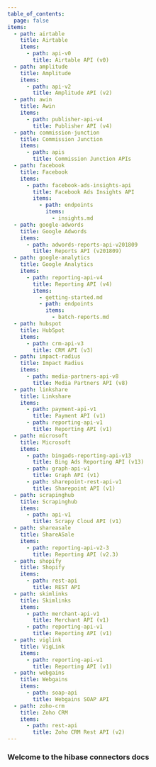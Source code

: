 ```yaml
---
table_of_contents:
  page: false
items:
  - path: airtable
    title: Airtable
    items:
      - path: api-v0
        title: Airtable API (v0)
  - path: amplitude
    title: Amplitude
    items:
      - path: api-v2
        title: Amplitude API (v2)
  - path: awin
    title: Awin
    items:
      - path: publisher-api-v4
        title: Publisher API (v4)
  - path: commission-junction
    title: Commission Junction
    items:
      - path: apis
        title: Commission Junction APIs
  - path: facebook
    title: Facebook
    items:
      - path: facebook-ads-insights-api
        title: Facebook Ads Insights API
        items:
          - path: endpoints
            items:
              - insights.md
  - path: google-adwords
    title: Google Adwords
    items:
      - path: adwords-reports-api-v201809
        title: Reports API (v201809)
  - path: google-analytics
    title: Google Analytics
    items:
      - path: reporting-api-v4
        title: Reporting API (v4)
        items:
          - getting-started.md
          - path: endpoints
            items:
              - batch-reports.md
  - path: hubspot
    title: HubSpot
    items:
      - path: crm-api-v3
        title: CRM API (v3)
  - path: impact-radius
    title: Impact Radius
    items:
      - path: media-partners-api-v8
        title: Media Partners API (v8)
  - path: linkshare
    title: Linkshare
    items:
      - path: payment-api-v1
        title: Payment API (v1)
      - path: reporting-api-v1
        title: Reporting API (v1)
  - path: microsoft
    title: Microsoft
    items:
      - path: bingads-reporting-api-v13
        title: Bing Ads Reporting API (v13)
      - path: graph-api-v1
        title: Graph API (v1)
      - path: sharepoint-rest-api-v1
        title: Sharepoint API (v1)
  - path: scrapinghub
    title: Scrapinghub
    items:
      - path: api-v1
        title: Scrapy Cloud API (v1)
  - path: shareasale
    title: ShareASale
    items:
      - path: reporting-api-v2-3
        title: Reporting API (v2.3)
  - path: shopify
    title: Shopify
    items:
      - path: rest-api
        title: REST API
  - path: skimlinks
    title: Skimlinks
    items:
      - path: merchant-api-v1
        title: Merchant API (v1)
      - path: reporting-api-v1
        title: Reporting API (v1)
  - path: viglink
    title: VigLink
    items:
      - path: reporting-api-v1
        title: Reporting API (v1)
  - path: webgains
    title: Webgains
    items:
      - path: soap-api
        title: Webgains SOAP API
  - path: zoho-crm
    title: Zoho CRM
    items:
      - path: rest-api
        title: Zoho CRM Rest API (v2)
---
```


### Welcome to the hibase connectors docs